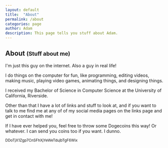 ```yaml
---
layout: default
title:  "About"
permalink: /about
categories: page
author: Adam
description: This page tells you stuff about Adam.
---
```

<h2 class="">About <small>(Stuff about me)</small></h2>


I'm just this guy on the internet. Also a guy in real life!



I do things on the computer for fun, like programming, editing videos, making music, playing video games, animating things, and designing things.



I received my Bachelor of Science in Computer Science at the University of California, Riverside.



Other than that I have a lot of links and stuff to look at, and if you want to talk to me find me at any of of my social media pages on the links page and get in contact with me!



If I have ever helped you, feel free to throw some Dogecoins this way! Or whatever. I can send you coins too if you want. I dunno.


<small>DDoTjX1Zgp7CnSFhXjYeWeTdujbTgF6Wix</small><br/>

